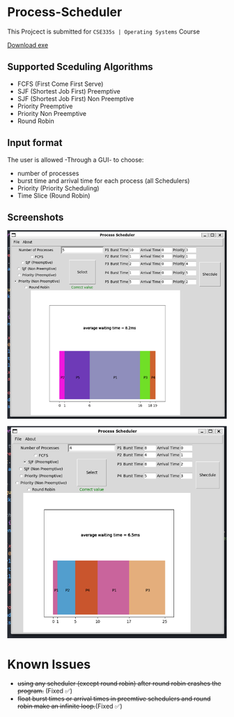 # Process-Scheduler
This Projcect is submitted for `CSE335s | Operating Systems` Course

[Download exe](https://github.com/0ssamaak0/Process-Scheduler/raw/master/ProcessScheduler.exe)

## Supported Sceduling Algorithms
- FCFS (First Come First Serve)
- SJF (Shortest Job First) Preemptive 
- SJF (Shortest Job First) Non Preemptive 
- Priority Preemptive
- Priority Non Preemptive
- Round Robin

## Input format
The user is allowed -Through a GUI- to choose:
- number of processes
- burst time and arrival time for each process (all Schedulers)
- Priority (Priority Scheduling)
- Time Slice (Round Robin)

## Screenshots
![Screenshoot1](https://github.com/0ssamaak0/Process-Scheduler/blob/master/ScreenShot1.png)

![Screenshoot1](https://github.com/0ssamaak0/Process-Scheduler/blob/master/ScreenShot2.png)
  

# Known Issues
- ~~using any scheduler (except round robin) after round robin crashes the program.~~ (Fixed ✅)
- ~~float burst times or arrival times in preemtive schedulers and round robin make an infinite loop.~~(Fixed ✅)